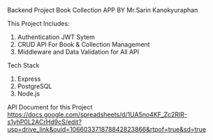 Backend Project Book Collection APP 
BY Mr.Sarin Kanokyuraphan 

This Project Includes:
1. Authentication JWT Sytem
2. CRUD API For Book & Collection Management 
3. Middleware and Data Validation for All API

Tech Stack
1. Express
2. PostgreSQL
3. Node.js

API Document for this Project
https://docs.google.com/spreadsheets/d/1UA5no4KF_Zc2RlR-s1yhP0L2ACrHd9cS/edit?usp=drive_link&ouid=106603371878842823866&rtpof=true&sd=true

